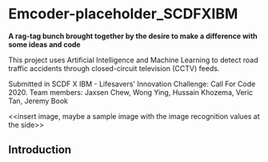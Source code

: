 # Emcoder-placeholder_SCDFXIBM
**A rag-tag bunch brought together by the desire to make a difference with some ideas and code**

This project uses Artificial Intelligence and Machine Learning to detect road traffic accidents through closed-circuit television (CCTV) feeds.

Submitted in SCDF X IBM - Lifesavers' Innovation Challenge: Call For Code 2020.
Team members: Jaxsen Chew, Wong Ying, Hussain Khozema, Veric Tan, Jeremy Book

<<insert image, maybe a sample image with the image recognition values at the side>>

## Introduction
